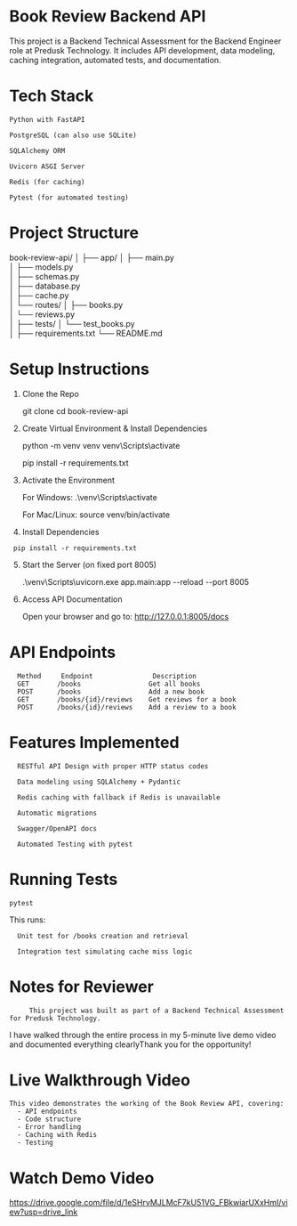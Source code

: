 #  Book Review Backend API

   This project is a Backend Technical Assessment for the Backend Engineer role at Predusk Technology.
   It includes API development, data modeling, caching integration, automated tests, and documentation.

#  Tech Stack

    Python with FastAPI

    PostgreSQL (can also use SQLite)

    SQLAlchemy ORM

    Uvicorn ASGI Server

    Redis (for caching)

    Pytest (for automated testing)

#  Project Structure

   book-review-api/
   │
   ├── app/
   │   ├── main.py              
   │   ├── models.py          
   │   ├── schemas.py           
   │   ├── database.py          
   │   ├── cache.py             
   │   └── routes/
   │       ├── books.py         
   │       └── reviews.py       
   │
   ├── tests/
   │   └── test_books.py       
   │ 
   ├── requirements.txt
   └── README.md

#  Setup Instructions
  
   1. Clone the Repo
      
      git clone <your-repo-link>
      cd book-review-api

   2. Create Virtual Environment & Install Dependencies

      python -m venv venv
      venv\Scripts\activate

      pip install -r requirements.txt

   3. Activate the Environment

      For Windows:
         .\venv\Scripts\activate

      For Mac/Linux:
         source venv/bin/activate

   4. Install Dependencies

     pip install -r requirements.txt

   5. Start the Server (on fixed port 8005)
      
      .\venv\Scripts\uvicorn.exe app.main:app --reload --port 8005

   6. Access API Documentation

      Open your browser and go to:
       http://127.0.0.1:8005/docs

#  API Endpoints

      Method	 Endpoint	            Description
      GET	    /books	               Get all books
      POST	    /books	               Add a new book
      GET	    /books/{id}/reviews	   Get reviews for a book
      POST	    /books/{id}/reviews	   Add a review to a book


#  Features Implemented

      RESTful API Design with proper HTTP status codes

      Data modeling using SQLAlchemy + Pydantic

      Redis caching with fallback if Redis is unavailable

      Automatic migrations

      Swagger/OpenAPI docs

      Automated Testing with pytest


#  Running Tests

    pytest

   This runs:

      Unit test for /books creation and retrieval

      Integration test simulating cache miss logic


#  Notes for Reviewer

         This project was built as part of a Backend Technical Assessment for Predusk Technology.
   I have walked through the entire process in my 5-minute live demo video and documented everything clearlyThank you for the opportunity!


#   Live Walkthrough Video

    This video demonstrates the working of the Book Review API, covering:
      - API endpoints
      - Code structure
      - Error handling
      - Caching with Redis
      - Testing

   # Watch Demo Video 
   
   https://drive.google.com/file/d/1eSHrvMJLMcF7kU51VG_FBkwiarUXxHmI/view?usp=drive_link
